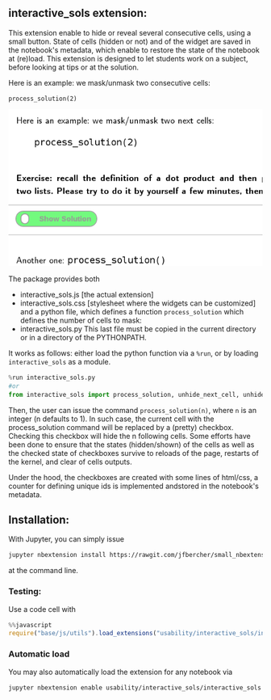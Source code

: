 
## interactive_sols extension:


This extension enable to hide or reveal several consecutive cells, using a small button. State of cells (hidden or not) and of the widget are saved in the notebook's metadata, which enable to restore the state of the notebook at (re)load. This extension is designed to let students work on a subject, before looking at tips or at the solution. 

Here is an example: we mask/unmask two consecutive cells:
```
process_solution(2)
```
![](image.gif)

The package provides both
- interactive_sols.js [the actual extension]
- interactive_sols.css [stylesheet where the widgets can be customized]
and a python file, which defines a function `process_solution` which defines the number of cells to mask:
- interactive_sols.py
This last file must be copied in the current directory or in a directory of the PYTHONPATH. 

It works as follows: either load the python function via a `%run`, or by loading `interactive_sols` as a module.

```python
%run interactive_sols.py
#or
from interactive_sols import process_solution, unhide_next_cell, unhide_all_cells
```

Then, the user can issue the command `process_solution(n)`, where `n` is an integer (n defaults to 1). In such case, the current cell with the process_solution command will be replaced by a (pretty) checkbox. Checking this checkbox will hide the n following cells. Some efforts have been done to ensure that the states (hidden/shown) of the cells as well as the checked state of checkboxes survive to reloads of the page, restarts of the kernel, and clear of cells outputs. 

Under the hood, the checkboxes are created with some lines of html/css, a counter for defining unique ids is implemented andstored in the notebook's metadata. 


## Installation:

With Jupyter, you can simply issue
```bash
jupyter nbextension install https://rawgit.com/jfbercher/small_nbextensions/master/interactive_sols.zip  --user
```
at the command line.

### Testing: 

Use a code cell with
```javascript
%%javascript
require("base/js/utils").load_extensions("usability/interactive_sols/interactive_sols")
```
### Automatic load
You may also automatically load the extension for any notebook via
```bash
jupyter nbextension enable usability/interactive_sols/interactive_sols  
```
